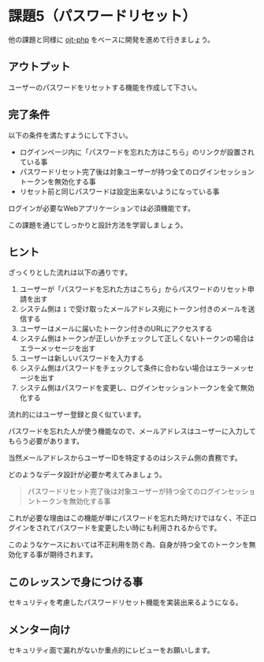 # 課題5（パスワードリセット）

他の課題と同様に [ojt-php](https://github.com/keitakn/ojt-php) をベースに開発を進めて行きましょう。

## アウトプット

ユーザーのパスワードをリセットする機能を作成して下さい。

## 完了条件

以下の条件を満たすようにして下さい。

- ログインページ内に「パスワードを忘れた方はこちら」のリンクが設置されている事
- パスワードリセット完了後は対象ユーザーが持つ全てのログインセッショントークンを無効化する事
- リセット前と同じパスワードは設定出来ないようになっている事

ログインが必要なWebアプリケーションでは必須機能です。

この課題を通じてしっかりと設計方法を学習しましょう。

## ヒント

ざっくりとした流れは以下の通りです。

1. ユーザーが「パスワードを忘れた方はこちら」からパスワードのリセット申請を出す
2. システム側は `1` で受け取ったメールアドレス宛にトークン付きのメールを送信する
3. ユーザーはメールに届いたトークン付きのURLにアクセスする
4. システム側はトークンが正しいかチェックして正しくないトークンの場合はエラーメッセージを出す
5. ユーザーは新しいパスワードを入力する
6. システム側はパスワードをチェックして条件に合わない場合はエラーメッセージを出す
7. システム側はパスワードを変更し、ログインセッショントークンを全て無効化する

流れ的にはユーザー登録と良く似ています。

パスワードを忘れた人が使う機能なので、メールアドレスはユーザーに入力してもらう必要があります。

当然メールアドレスからユーザーIDを特定するのはシステム側の責務です。

どのようなデータ設計が必要か考えてみましょう。

>パスワードリセット完了後は対象ユーザーが持つ全てのログインセッショントークンを無効化する事

これが必要な理由はこの機能が単にパスワードを忘れた時だけではなく、不正ログインをされてパスワードを変更したい時にも利用されるからです。

このようなケースにおいては不正利用を防ぐ為、自身が持つ全てのトークンを無効化する事が期待されます。

## このレッスンで身につける事

セキュリティを考慮したパスワードリセット機能を実装出来るようになる。

## メンター向け

セキュリティ面で漏れがないか重点的にレビューをお願いします。
